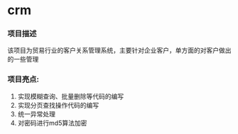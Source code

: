 # crm
### 项目描述
  该项目为贸易行业的客户关系管理系统，主要针对企业客户，单方面的对客户做出的一些管理

### 项目亮点:
1. 实现模糊查询、批量删除等代码的编写
2. 实现分页查找操作代码的编写
3. 统一异常处理
4. 对密码进行md5算法加密
